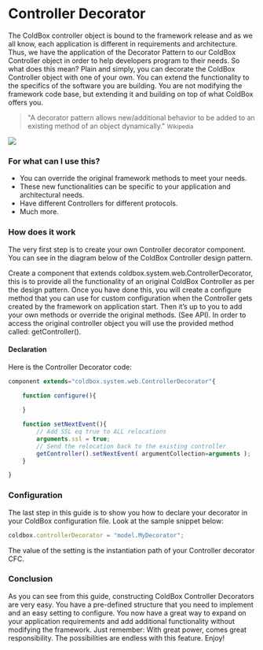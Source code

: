 # Controller Decorator

The ColdBox controller object is bound to the framework release and as we all know, each application is different in requirements and architecture. Thus, we have the application of the Decorator Pattern to our ColdBox Controller object in order to help developers program to their needs. So what does this mean? Plain and simply, you can decorate the ColdBox Controller object with one of your own. You can extend the functionality to the specifics of the software you are building. You are not modifying the framework code base, but extending it and building on top of what ColdBox offers you.

> "A decorator pattern allows new/additional behavior to be added to an existing method of an object dynamically." <small>Wikipedia</small>

![](https://coldbox.ortusbooks.com/content/images/DecoratorPattern.png)

### For what can I use this?

* You can override the original framework methods to meet your needs.
* These new functionalities can be specific to your application and architectural needs.
* Have different Controllers for different protocols.
* Much more.

### How does it work

The very first step is to create your own Controller decorator component. You can see in the diagram below of the ColdBox Controller design pattern.

Create a component that extends coldbox.system.web.ControllerDecorator, this is to provide all the functionality of an original ColdBox Controller as per the design pattern. Once you have done this, you will create a configure method that you can use for custom configuration when the Controller gets created by the framework on application start. Then it’s up to you to add your own methods or override the original methods. (See API). In order to access the original controller object you will use the provided method called: getController().

#### Declaration

Here is the Controller Decorator code:

```js
component extends="coldbox.system.web.ControllerDecorator"{
	
	function configure(){

	}

	function setNextEvent(){
		// Add SSL eq true to ALL relocations
		arguments.ssl = true;
		// Send the relocation back to the existing controller
		getController().setNextEvent( argumentCollection=arguments );
	}

}
```

### Configuration

The last step in this guide is to show you how to declare your decorator in your ColdBox configuration file. Look at the sample snippet below:

```js
coldbox.controllerDecorator = "model.MyDecorator";
```

The value of the setting is the instantiation path of your Controller decorator CFC.

### Conclusion

As you can see from this guide, constructing ColdBox Controller Decorators are very easy. You have a pre-defined structure that you need to implement and an easy setting to configure. You now have a great way to expand on your application requirements and add additional functionality without modifying the framework. Just remember: With great power, comes great responsibility. The possibilities are endless with this feature. Enjoy! 

